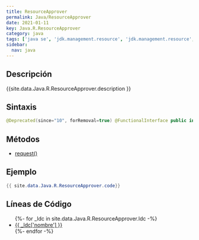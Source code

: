 ```yaml
---
title: ResourceApprover
permalink: Java/ResourceApprover
date: 2021-01-11
key: Java.R.ResourceApprover
category: java
tags: ['java se', 'jdk.management.resource', 'jdk.management.resource', 'interface java', '8u40']
sidebar: 
  nav: java
---
```


## Descripción
{{site.data.Java.R.ResourceApprover.description }}

## Sintaxis
~~~java
@Deprecated(since="10", forRemoval=true) @FunctionalInterface public interface ResourceApprover
~~~

## Métodos
* [request()](/Java/ResourceApprover/request)

## Ejemplo
~~~java
{{ site.data.Java.R.ResourceApprover.code}}
~~~

## Líneas de Código
<ul>
{%- for _ldc in site.data.Java.R.ResourceApprover.ldc -%}
   <li>
       <a href="{{_ldc['url'] }}">{{ _ldc['nombre'] }}</a>
   </li>
{%- endfor -%}
</ul>
